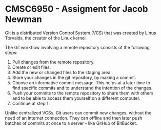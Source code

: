 # CMSC6950 - Assigment for Jacob Newman

Git is a distributed Version Control System (VCS) that was created by
Linus Torvalds, the creator of the Linux kernel.

The Git workflow involving a remote repository consists of the following steps:

1. Pull changes from the remote repository.
2. Create or edit files.
3. Add the new or changed files to the staging area.
4. Store your changes in the git repository, by making a commit.
5. Choose an informative commit message. This helps at a later time to find
   specific commits and to understand the intention of the changes.
6. Push your commits to the remote repository to share them with others
   and to be able to access them yourself on a different computer.
7. Continue at step 1.

Unlike centralized VCSs, Git users can commit new changes,
without the need of an internet connection. They can offline and then later
push batches of commits at once to a server - like GitHub of BitBucket.
